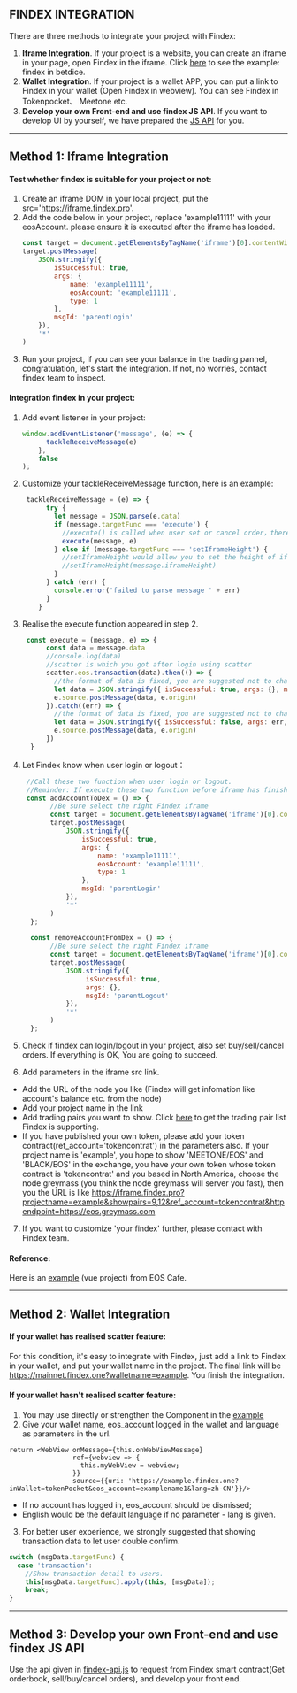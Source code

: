 ## FINDEX INTEGRATION

There are three methods to integrate your project with Findex:
1. **Iframe Integration**. If your project is a website, you can create an iframe in your page, open Findex in the iframe. Click [here](https://betdice.one/exchange/) to see the example: findex in betdice.
2. **Wallet Integration**. If your project is a wallet APP, you can put a link to Findex in your wallet (Open Findex in webview).  You can see Findex in Tokenpocket、 Meetone etc.
3. **Develop your own Front-end and use findex JS API**. If you want to develop UI by yourself, we have prepared the [JS API](https://github.com/yuertongle/findex-integration/blob/master/for_DIY/findex_api.js) for you.


---

## Method 1: Iframe Integration
#### Test whether findex is suitable for your project or not:

1. Create an iframe DOM in your local project, put the src='https://iframe.findex.pro'.
2. Add the code below in your project, replace 'example11111' with your eosAccount. please ensure it is executed after the iframe has loaded.
   ```javascript
   const target = document.getElementsByTagName('iframe')[0].contentWindow
   target.postMessage(
       JSON.stringify({
           isSuccessful: true,
           args: {
               name: 'example11111',
               eosAccount: 'example11111',
               type: 1
           },
           msgId: 'parentLogin'
       }),
       '*'
   )
   ```
3. Run your project, if you can see your balance in the trading pannel, congratulation, let's start the integration. If not, no worries, contact findex team to inspect.

#### Integration findex in your project:

1. Add event listener in your project:
   ```javascript
   window.addEventListener('message', (e) => {
         tackleReceiveMessage(e)
       }, 
       false
   );
   ```
2. Customize your tackleReceiveMessage function, here is an example:
   
   ```javascript
    tackleReceiveMessage = (e) => {
         try {
           let message = JSON.parse(e.data)
           if (message.targetFunc === 'execute') {
             //execute() is called when user set or cancel order，there is an example below
             execute(message, e)
           } else if (message.targetFunc === 'setIframeHeight') {
             //setIframeHeight would allow you to set the height of iframe dynamically
             //setIframeHeight(message.iframeHeight)
           }
         } catch (err) {
           console.error('failed to parse message ' + err)
         }
       }
   ```
3. Realise the execute function appeared in step 2.
   ```javascript
    const execute = (message, e) => {   
         const data = message.data
         //console.log(data)
         //scatter is which you got after login using scatter
         scatter.eos.transaction(data).then(() => {
           //the format of data is fixed, you are suggested not to change.
           let data = JSON.stringify({ isSuccessful: true, args: {}, msgId: message.msgId })
           e.source.postMessage(data, e.origin)
         }).catch((err) => {
           //the format of data is fixed, you are suggested not to change.
           let data = JSON.stringify({ isSuccessful: false, args: err, msgId: message.msgId })
           e.source.postMessage(data, e.origin)
         })
     }
   ```

4. Let Findex know when user login or logout：
      
   ```javascript
    //Call these two function when user login or logout.
    //Reminder: If execute these two function before iframe has finished loading, Findex would fail in login or logout
    const addAccountToDex = () => { 
          //Be sure select the right Findex iframe  
          const target = document.getElementsByTagName('iframe')[0].contentWindow
          target.postMessage(
              JSON.stringify({
                  isSuccessful: true,
                  args: {
                      name: 'example11111',
                      eosAccount: 'example11111',
                      type: 1
                  },
                  msgId: 'parentLogin'
              }),
              '*'
          )    
     };
       
     const removeAccountFromDex = () => {
          //Be sure select the right Findex iframe
          const target = document.getElementsByTagName('iframe')[0].contentWindow
          target.postMessage(
              JSON.stringify({
                   isSuccessful: true,
                   args: {},
                   msgId: 'parentLogout'
              }),
              '*'
          )
     };
     ```  
 5. Check if findex can login/logout in your project, also set buy/sell/cancel orders. If everything is OK, You are going to succeed.
 6. Add parameters in the iframe src link.
  + Add the URL of the node you like (Findex will get infomation like account's balance etc. from the node)
  + Add your project name in the link
  + Add trading pairs you want to show. Click [here](https://api.findex.pro/v1/pairList) to get the trading pair list Findex is supporting.
  + If you have published your own token, please add your token contract(ref_account='tokencontrat') in the parameters also.
  If your project name is 'example', you hope to show 'MEETONE/EOS' and 'BLACK/EOS' in the exchange, you have your own token whose token contract is 'tokencontrat' and you based in North America, choose the node greymass (you think the node greymass will server you fast), then you the URL is like https://iframe.findex.pro?projectname=example&showpairs=9,12&ref_account=tokencontrat&httpendpoint=https://eos.greymass.com 
 7. If you want to customize 'your findex' further, please contact with Findex team.


#### Reference:
Here is an [example](https://gist.github.com/jafri/b52dd82aad68cd54657510718969269b) (vue project) from EOS Cafe.


---

## Method 2: Wallet Integration

#### If your wallet has realised scatter feature:
For this condition, it's easy to integrate with Findex, just add a link to Findex in your wallet, and put your wallet name in the project. The final link will be https://mainnet.findex.one?walletname=example. You finish the integration.

#### If your wallet hasn't realised scatter feature:
1. You may use directly or strengthen the Component in the [example](https://github.com/yuertongle/findex-integration/blob/master/for_wallet_integration/demo-webview.js)  
2. Give your wallet name, eos_account logged in the wallet and language as parameters in the url.
```javascrip.
return <WebView onMessage={this.onWebViewMessage}
                ref={webview => {
                  this.myWebView = webview;
                }}
                source={{uri: 'https://example.findex.one?inWallet=tokenPocket&eos_account=examplename1&lang=zh-CN'}}/>
```  
*  If no account has logged in, eos_account should be dismissed;
*  English would be the default language if no parameter - lang is given.


3. For better user experience, we strongly suggested that showing transaction data to let user double confirm.
```javascript
switch (msgData.targetFunc) {          
  case 'transaction':
    //Show transaction detail to users.
    this[msgData.targetFunc].apply(this, [msgData]);
    break;
}
```


 
---

## Method 3: Develop your own Front-end and use findex JS API
Use the api given in [findex-api.js](https://github.com/yuertongle/findex-integration/blob/master/for_DIY/findex_api.js) to request from Findex smart contract(Get orderbook, sell/buy/cancel orders), and develop your front end.
